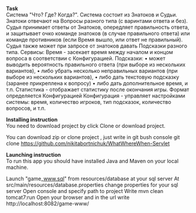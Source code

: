 <b>Task</b><br>
Система "Что? Где? Когда?". Система состоит из Знатоков и Судьи. Знатоки отвечают на Вопросы разного типа (с варинтами ответа и без). Судья принимает ответы от Знатоков, опередляет правильность ответа, и защитывает очко команде знатоков (в случае правильного ответа) или команде противников (если Время вышло, или ответ не правильный). Судья также может при запросе от знатоков давать Подсказки разного типа. Сервисы: Время - засекает время между началом и концом вопроса в соответствии с Конфигурацией. Подсказки: • может выводить вероятность правильного ответа (при выборе из нескольких вариантов),  • либо убрать несколько неправильных вариантов (при выборе из нескольких вариантов),  • либо дать текстовую подсказку (заранее прикреплена к вопросу) • либо дать дополнительное время, и т.п. Статистика - отображает статистику после окончания игры. Формат определяется Конфигурацией Конфигурация - управляет настройками системы: время, количество игроков, тип подсказок, количество вопросов, и т.п. 


<b>Installing instruction</b><br>
You need to download project by click Clone or download project.

You can download zip or clone project , just write in git bush console git clone 
https://github.com/nikitabortnichuk/WhatWhereWhen-Servlet

<b>Launching instruction</b><br>
To run this app you should have installed Java and Maven on your local machine.

Launch "game_www.sql" from resources/database at your sql server
At src/main/resources/database.properties change properties for your sql server
Open console and specify path to project
Write mvn clean tomcat7:run
Open your browser and in the url write http://localhost:8082/game-www/
